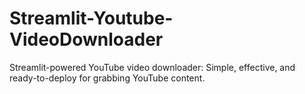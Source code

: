 # Streamlit-Youtube-VideoDownloader
Streamlit-powered YouTube video downloader: Simple, effective, and ready-to-deploy for grabbing YouTube content.
